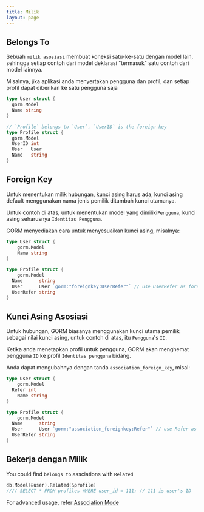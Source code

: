 ```yaml
---
title: Milik
layout: page
---
```

## Belongs To

Sebuah `milik asosiasi` membuat koneksi satu-ke-satu dengan model lain, sehingga setiap contoh dari model deklarasi "termasuk" satu contoh dari model lainnya.

Misalnya, jika aplikasi anda menyertakan pengguna dan profil, dan setiap profil dapat diberikan ke satu pengguna saja

```go
type User struct {
  gorm.Model
  Name string
}

// `Profile` belongs to `User`, `UserID` is the foreign key
type Profile struct {
  gorm.Model
  UserID int
  User   User
  Name   string
}
```

## Foreign Key

Untuk menentukan milik hubungan, kunci asing harus ada, kunci asing default menggunakan nama jenis pemilik ditambah kunci utamanya.

Untuk contoh di atas, untuk menentukan model yang dimiliki`Pengguna`, kunci asing seharusnya `Identitas Pengguna`.

GORM menyediakan cara untuk menyesuaikan kunci asing, misalnya:

```go
type User struct {
    gorm.Model
    Name string
}

type Profile struct {
    gorm.Model
  Name      string
  User      User `gorm:"foreignkey:UserRefer"` // use UserRefer as foreign key
  UserRefer string
}
```

## Kunci Asing Asosiasi

Untuk hubungan, GORM biasanya menggunakan kunci utama pemilik sebagai nilai kunci asing, untuk contoh di atas, itu `Pengguna`'s `ID`.

Ketika anda menetapkan profil untuk pengguna, GORM akan menghemat pengguna `ID` ke profil `Identitas pengguna` bidang.

Anda dapat mengubahnya dengan tanda ` association_foreign_key `, misal:

```go
type User struct {
    gorm.Model
  Refer int
    Name string
}

type Profile struct {
    gorm.Model
  Name      string
  User      User `gorm:"association_foreignkey:Refer"` // use Refer as association foreign key
  UserRefer string
}
```

## Bekerja dengan Milik

You could find `belongs to` assciations with `Related`

```go
db.Model(&user).Related(&profile)
//// SELECT * FROM profiles WHERE user_id = 111; // 111 is user's ID
```

For advanced usage, refer [Association Mode](/docs/associations.html#Association-Mode)